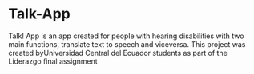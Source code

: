 # Talk-App
Talk! App is an app created for people with hearing disabilities with two main functions, translate text to speech and viceversa. This project was created byUniversidad Central del Ecuador students as part of the Liderazgo final assignment
